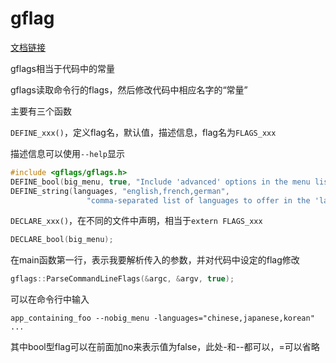 # gflag


[文档链接](https://gflags.github.io/gflags/)

gflags相当于代码中的常量

gflags读取命令行的flags，然后修改代码中相应名字的“常量”

主要有三个函数

`DEFINE_xxx()`，定义flag名，默认值，描述信息，flag名为`FLAGS_xxx`

描述信息可以使用`--help`显示

```cpp
#include <gflags/gflags.h>
DEFINE_bool(big_menu, true, "Include 'advanced' options in the menu listing");
DEFINE_string(languages, "english,french,german",
                 "comma-separated list of languages to offer in the 'lang' menu");

```

`DECLARE_xxx()`，在不同的文件中声明，相当于`extern FLAGS_xxx`

```cpp
DECLARE_bool(big_menu);
```

在main函数第一行，表示我要解析传入的参数，并对代码中设定的flag修改

```cpp
gflags::ParseCommandLineFlags(&argc, &argv, true);
```

可以在命令行中输入

```shell
app_containing_foo --nobig_menu -languages="chinese,japanese,korean" ...
```

其中bool型flag可以在前面加no来表示值为false，此处-和--都可以，=可以省略
